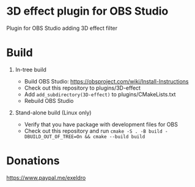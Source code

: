 # 3D effect plugin for OBS Studio

Plugin for OBS Studio adding 3D effect filter

# Build
1. In-tree build
    - Build OBS Studio: https://obsproject.com/wiki/Install-Instructions
    - Check out this repository to plugins/3D-effect
    - Add `add_subdirectory(3D-effect)` to plugins/CMakeLists.txt
    - Rebuild OBS Studio

1. Stand-alone build (Linux only)
    - Verify that you have package with development files for OBS
    - Check out this repository and run `cmake -S . -B build -DBUILD_OUT_OF_TREE=On && cmake --build build`

# Donations
https://www.paypal.me/exeldro
